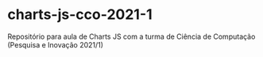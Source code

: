 # charts-js-cco-2021-1
Repositório para aula de Charts JS com a turma de Ciência de Computação (Pesquisa e Inovação 2021/1)
